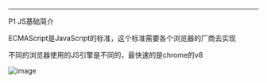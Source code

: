 -------
P1 JS基础简介

ECMAScript是JavaScript的标准，这个标准需要各个浏览器的厂商去实现

不同的浏览器使用的JS引擎是不同的，最快速的是chrome的v8

![image](https://user-images.githubusercontent.com/55564937/127607448-fe074c63-f657-45de-b3d6-56f9810ae507.png)
